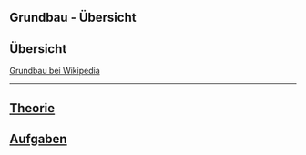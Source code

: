 
Grundbau - Übersicht
---
## Übersicht

[Grundbau bei Wikipedia](https://de.wikipedia.org/wiki/Grundbau)

---
## [Theorie](theorie.md)
## [Aufgaben](aufgaben.md)
